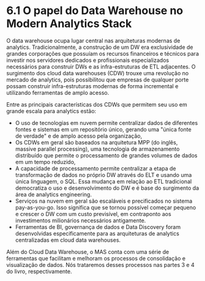 # 6.1 O papel do Data Warehouse no Modern Analytics Stack

O data warehouse ocupa lugar central nas arquiteturas modernas de analytics. Tradicionalmente, a construção de um DW era exclusividade de grandes corporações que possuíam os recursos financeiros e técnicos para investir nos servidores dedicados e profissionais especializados necessários para construir DWs e as infra-estruturas de ETL adjacentes. O surgimento dos cloud data warehouses (CDW) trouxe uma revolução no mercado de analytics, pois possibilitou que empresas de qualquer porte possam construir infra-estruturas modernas de forma incremental e utilizando ferramentas de amplo acesso.

Entre as principais características dos CDWs que permitem seu uso em grande escala para analytics estão:
- O uso de tecnologias em nuvem permite centralizar dados de diferentes fontes e sistemas em um repositório único, gerando uma "única fonte de verdade" e de amplo acesso pela organização,
- Os CDWs em geral são baseados na arquitetura MPP (do inglês, massive parallel processing), uma tecnologia de armazenamento distribuído que permite o processamento de grandes volumes de dados em um tempo reduzido, 
- A capacidade de processamento permite centralizar a etapa de transformação de dados no próprio DW através do ELT e usando uma única linguagem, o SQL. Essa mudança em relação ao ETL tradicional democratiza o uso e desenvolvimento do DW e é base do surgimento da área de analytics engineering.
- Serviços na nuvem em geral são escaláveis e precificados no sistema pay-as-you-go. Isso significa que se tornou possível começar pequeno e crescer o DW com um custo previsível, em contraponto aos investimentos milionários necessários antigamente. 
- Ferramentas de BI, governança de dados e Data Discovery foram desenvolvidas especificamente para as arquiteturas de analytics centralizadas em cloud data warehouses. 

Além do Cloud Data Warehouse, o MAS conta com uma série de ferramentas que facilitam e melhoram os processos de consolidação e visualização de dados. Nós trataremos desses processos nas partes 3 e 4 do livro, respectivamente.